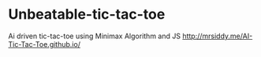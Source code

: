 # Unbeatable-tic-tac-toe
Ai driven tic-tac-toe using Minimax  Algorithm and JS
http://mrsiddy.me/AI-Tic-Tac-Toe.github.io/
